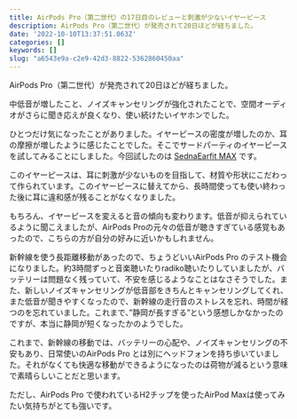 ```yaml
---
title: AirPods Pro（第二世代）の17日目のレビューと刺激が少ないイヤーピース
description: AirPods Pro（第二世代）が発売されて20日ほどが経ちました。
date: '2022-10-10T13:37:51.063Z'
categories: []
keywords: []
slug: "a6543e9a-c2e9-42d3-8822-5362860450aa"
---
```

AirPods Pro（第二世代）が発売されて20日ほどが経ちました。

中低音が増したこと、ノイズキャンセリングが強化されたことで、空間オーディオがさらに聞き応えが良くなり、使い続けたいイヤホンでした。

ひとつだけ気になったことがありました。イヤーピースの密度が増したのか、耳の摩擦が増したように感じたことでした。そこでサードパーティのイヤーピースを試してみることにしました。今回試したのは [SednaEarfit MAX](https://www.aiuto-jp.co.jp/products/product_4036.php) です。

このイヤーピースは、耳に刺激が少ないものを目指して、材質や形状にこだわって作られています。このイヤーピースに替えてから、長時間使っても使い終わった後に耳に違和感が残ることがなくなりました。

もちろん、イヤーピースを変えると音の傾向も変わります。低音が抑えられているように聞こえましたが、AirPods Proの元々の低音が聴きすぎている感覚もあったので、こちらの方が自分の好みに近いかもしれません。

新幹線を使う長距離移動があったので、ちょうどいいAirPods Pro のテスト機会になりました。約3時間ずっと音楽聴いたりradiko聴いたりしていましたが、バッテリーは問題なく残っていて、不安を感じるようなことはなさそうでした。また、新しいノイズキャンセリングが低音部をきちんとキャンセリングしてくれ、また低音が聞きやすくなったので、新幹線の走行音のストレスを忘れ、時間が経つのを忘れていました。これまで、”静岡が長すぎる”という感想しかなかったのですが、本当に静岡が短くなったかのようでした。

これまで、新幹線の移動では、バッテリーの心配や、ノイズキャンセリングの不安もあり、日常使いのAirPods Pro とは別にヘッドフォンを持ち歩いていました。それがなくても快適な移動ができるようになったのは荷物が減るという意味で素晴らしいことだと思います。

ただし、AirPods Pro で使われているH2チップを使ったAirPod Maxは使ってみたい気持ちがとても強いです。